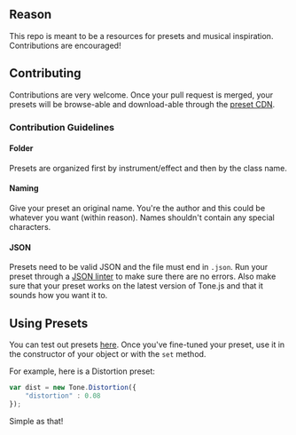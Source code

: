 ## Reason

This repo is meant to be a resources for presets and musical inspiration. Contributions are encouraged!

## Contributing

Contributions are very welcome. Once your pull request is merged, your presets will be browse-able and download-able through the [preset CDN](http://preset.tonejs.org). 

### Contribution Guidelines

#### Folder

Presets are organized first by instrument/effect and then by the class name. 

#### Naming

Give your preset an original name. You're the author and this could be whatever you want (within reason). Names shouldn't contain any special characters.  

#### JSON

Presets need to be valid JSON and the file must end in `.json`. Run your preset through a [JSON linter](http://jsonlint.com/) to make sure there are no errors. Also make sure that your preset works on the latest version of Tone.js and that it sounds how you want it to. 

## Using Presets

You can test out presets [here](http://tonejs.github.io/Presets/preview/). Once you've fine-tuned your preset, use it in the constructor of your object or with the `set` method.

For example, here is a Distortion preset:

```javascript
var dist = new Tone.Distortion({
	"distortion" : 0.08
});
```

Simple as that!